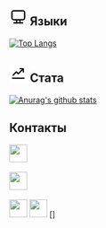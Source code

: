 ## <img height="32" width="32" src="https://raw.githubusercontent.com/VKCOM/icons/master/src/svg/28/computer_outline_28.svg"/> Языки
[![Top Langs](https://github-readme-stats.vercel.app/api/top-langs/?username=conradk10)](https://github.com/conradk10/github-readme-stats)
## <img height="32" width="32" src="https://raw.githubusercontent.com/VKCOM/icons/master/src/svg/28/statistics_outline_28.svg"/> Стата
[![Anurag's github stats](https://github-readme-stats.vercel.app/api?username=conradk10)](https://github.com/conradk10/github-readme-stats)
</br>
## Контакты
<a href="https://t.me/zxvghost666"><img height="32" width="32" src="https://unpkg.com/simple-icons@v4/icons/telegram.svg"/></a>

<a href="https://instagram.com/zxvghost666"><img height="32" width="32" src="https://unpkg.com/simple-icons@v4/icons/instagram.svg"/></a>


  [<img height="32" width="32" src="https://unpkg.com/simple-icons@v4/icons/telegram.svg"/>](https://t.me/zxvghost666)
  [<img height="32" width="32" src="https://unpkg.com/simple-icons@v4/icons/vk.svg"/>](https://vk.com/zxvghost666)
  []
